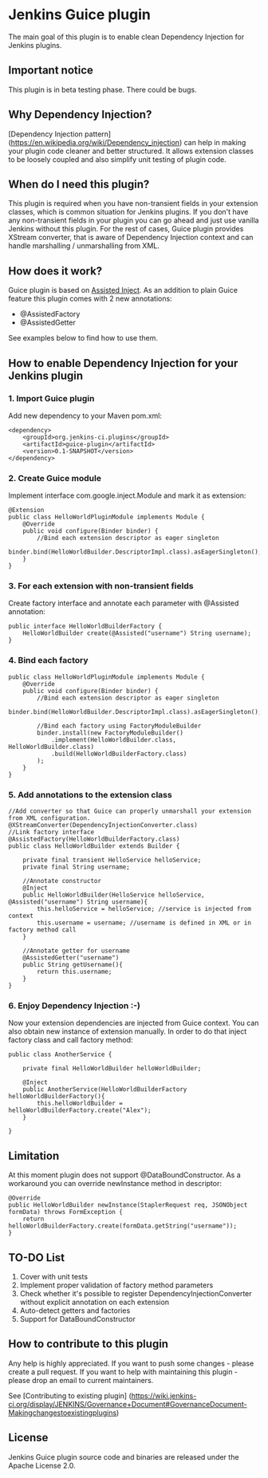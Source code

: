 Jenkins Guice plugin
====================

The main goal of this plugin is to enable clean Dependency Injection for Jenkins plugins.

Important notice
----------------

This plugin is in beta testing phase. There could be bugs.

Why Dependency Injection?
-------------------------

[Dependency Injection pattern] (https://en.wikipedia.org/wiki/Dependency_injection) can help in making your plugin code
cleaner and better structured. It allows extension classes to be loosely coupled and also simplify unit testing of
plugin code.

When do I need this plugin?
---------------------------

This plugin is required when you have non-transient fields in your extension classes, which is common situation for
Jenkins plugins. If you don't have any non-transient fields in your plugin you can go ahead and just use vanilla
Jenkins without this plugin. For the rest of cases, Guice plugin provides XStream converter, that is aware of
Dependency Injection context and can handle marshalling / unmarshalling from XML.

How does it work?
-----------------

Guice plugin is based on [Assisted Inject](https://github.com/google/guice/wiki/AssistedInject). As an addition to
plain Guice feature this plugin comes with 2 new annotations:

* @AssistedFactory
* @AssistedGetter

See examples below to find how to use them.

How to enable Dependency Injection for your Jenkins plugin
----------------------------------------------------------

### 1. Import Guice plugin

Add new dependency to your Maven pom.xml:

    <dependency>
        <groupId>org.jenkins-ci.plugins</groupId>
        <artifactId>guice-plugin</artifactId>
        <version>0.1-SNAPSHOT</version>
    </dependency>

### 2. Create Guice module

Implement interface com.google.inject.Module and mark it as extension:

    @Extension
    public class HelloWorldPluginModule implements Module {
        @Override
        public void configure(Binder binder) {
            //Bind each extension descriptor as eager singleton
            binder.bind(HelloWorldBuilder.DescriptorImpl.class).asEagerSingleton();
        }
    }
    
### 3. For each extension with non-transient fields

Create factory interface and annotate each parameter with @Assisted annotation:

    public interface HelloWorldBuilderFactory {
        HelloWorldBuilder create(@Assisted("username") String username);
    }

### 4. Bind each factory
            
    public class HelloWorldPluginModule implements Module {
        @Override
        public void configure(Binder binder) {
            //Bind each extension descriptor as eager singleton
            binder.bind(HelloWorldBuilder.DescriptorImpl.class).asEagerSingleton();
            
            //Bind each factory using FactoryModuleBuilder
            binder.install(new FactoryModuleBuilder()
                .implement(HelloWorldBuilder.class, HelloWorldBuilder.class)
                .build(HelloWorldBuilderFactory.class)
            );
        }
    }
    
### 5. Add annotations to the extension class
    
    //Add converter so that Guice can properly unmarshall your extension from XML configuration.
    @XStreamConverter(DependencyInjectionConverter.class)
    //Link factory interface
    @AssistedFactory(HelloWorldBuilderFactory.class)
    public class HelloWorldBuilder extends Builder {
    
    	private final transient HelloService helloService;
    	private final String username;
    	
    	//Annotate constructor
    	@Inject
    	public HelloWorldBuilder(HelloService helloService, @Assisted("username") String username){
    	    this.helloService = helloService; //service is injected from context
    	    this.username = username; //username is defined in XML or in factory method call
    	}
    	
    	//Annotate getter for username
    	@AssistedGetter("username")
    	public String getUsername(){
    	    return this.username;
    	}
    }
    
### 6. Enjoy Dependency Injection :-)

Now your extension dependencies are injected from Guice context. You can also obtain new instance of extension manually.
In order to do that inject factory class and call factory method:

    public class AnotherService {
    
        private final HelloWorldBuilder helloWorldBuilder;
        
        @Inject
        public AnotherService(HelloWorldBuilderFactory helloWorldBuilderFactory(){
            this.helloWorldBuilder = helloWorldBuilderFactory.create("Alex");
        }   
    
    }
    
Limitation
----------

At this moment plugin does not support @DataBoundConstructor. As a workaround you can override newInstance
method in descriptor:

    @Override
    public HelloWorldBuilder newInstance(StaplerRequest req, JSONObject formData) throws FormException {
        return helloWorldBuilderFactory.create(formData.getString("username"));
    }
    
TO-DO List
----------

1. Cover with unit tests
2. Implement proper validation of factory method parameters
3. Check whether it's possible to register DependencyInjectionConverter without explicit annotation on each extension
4. Auto-detect getters and factories
5. Support for DataBoundConstructor

How to contribute to this plugin
--------------------------------

Any help is highly appreciated. If you want to push some changes - please create a pull request. If you want to help
with maintaining this plugin - please drop an email to current maintainers.

See [Contributing to existing plugin]
(https://wiki.jenkins-ci.org/display/JENKINS/Governance+Document#GovernanceDocument-Makingchangestoexistingplugins)

License
-------

Jenkins Guice plugin source code and binaries are released under the Apache License 2.0.
